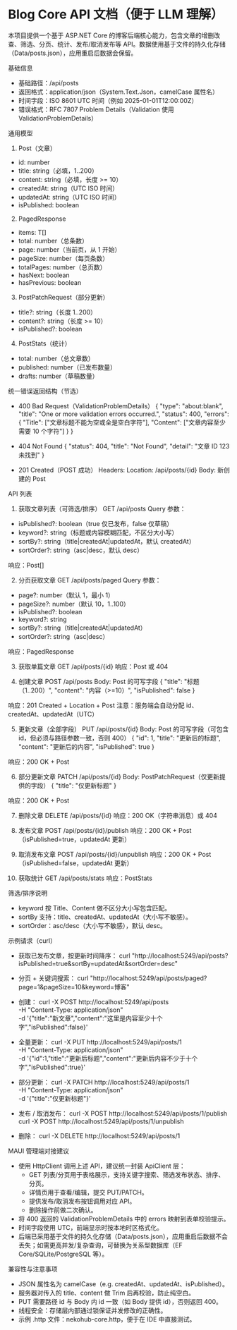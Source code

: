 # Blog Core API 文档（便于 LLM 理解）

本项目提供一个基于 ASP.NET Core 的博客后端核心能力，包含文章的增删改查、筛选、分页、统计、发布/取消发布等 API。数据使用基于文件的持久化存储（Data/posts.json），应用重启后数据会保留。

基础信息
- 基础路径：/api/posts
- 返回格式：application/json（System.Text.Json，camelCase 属性名）
- 时间字段：ISO 8601 UTC 时间（例如 2025-01-01T12:00:00Z）
- 错误格式：RFC 7807 Problem Details（Validation 使用 ValidationProblemDetails）

通用模型
1) Post（文章）
- id: number
- title: string（必填，1..200）
- content: string（必填，长度 >= 10）
- createdAt: string（UTC ISO 时间）
- updatedAt: string（UTC ISO 时间）
- isPublished: boolean

2) PagedResponse<T>
- items: T[]
- total: number（总条数）
- page: number（当前页，从 1 开始）
- pageSize: number（每页条数）
- totalPages: number（总页数）
- hasNext: boolean
- hasPrevious: boolean

3) PostPatchRequest（部分更新）
- title?: string（长度 1..200）
- content?: string（长度 >= 10）
- isPublished?: boolean

4) PostStats（统计）
- total: number（总文章数）
- published: number（已发布数量）
- drafts: number（草稿数量）

统一错误返回结构（节选）
- 400 Bad Request（ValidationProblemDetails）
{
  "type": "about:blank",
  "title": "One or more validation errors occurred.",
  "status": 400,
  "errors": {
    "Title": ["文章标题不能为空或全是空白字符"],
    "Content": ["文章内容至少需要 10 个字符"]
  }
}

- 404 Not Found
{
  "status": 404,
  "title": "Not Found",
  "detail": "文章 ID 123 未找到"
}

- 201 Created（POST 成功）
Headers: Location: /api/posts/{id}
Body: 新创建的 Post

API 列表
1) 获取文章列表（可筛选/排序）
GET /api/posts
Query 参数：
- isPublished?: boolean（true 仅已发布，false 仅草稿）
- keyword?: string（标题或内容模糊匹配，不区分大小写）
- sortBy?: string（title|createdAt|updatedAt，默认 createdAt）
- sortOrder?: string（asc|desc，默认 desc）

响应：Post[]

2) 分页获取文章
GET /api/posts/paged
Query 参数：
- page?: number（默认 1，最小 1）
- pageSize?: number（默认 10，1..100）
- isPublished?: boolean
- keyword?: string
- sortBy?: string（title|createdAt|updatedAt）
- sortOrder?: string（asc|desc）

响应：PagedResponse<Post>

3) 获取单篇文章
GET /api/posts/{id}
响应：Post 或 404

4) 创建文章
POST /api/posts
Body: Post 的可写字段
{
  "title": "标题（1..200）",
  "content": "内容（>=10）",
  "isPublished": false
}

响应：201 Created + Location + Post
注意：服务端会自动分配 id、createdAt、updatedAt（UTC）

5) 更新文章（全部字段）
PUT /api/posts/{id}
Body: Post 的可写字段（可包含 id，但必须与路径参数一致，否则 400）
{
  "id": 1,
  "title": "更新后的标题",
  "content": "更新后的内容",
  "isPublished": true
}

响应：200 OK + Post

6) 部分更新文章
PATCH /api/posts/{id}
Body: PostPatchRequest（仅更新提供的字段）
{
  "title": "仅更新标题"
}

响应：200 OK + Post

7) 删除文章
DELETE /api/posts/{id}
响应：200 OK（字符串消息）或 404

8) 发布文章
POST /api/posts/{id}/publish
响应：200 OK + Post（isPublished=true，updatedAt 更新）

9) 取消发布文章
POST /api/posts/{id}/unpublish
响应：200 OK + Post（isPublished=false，updatedAt 更新）

10) 获取统计
GET /api/posts/stats
响应：PostStats

筛选/排序说明
- keyword 按 Title、Content 做不区分大小写包含匹配。
- sortBy 支持：title、createdAt、updatedAt（大小写不敏感）。
- sortOrder：asc/desc（大小写不敏感），默认 desc。

示例请求（curl）
- 获取已发布文章，按更新时间降序：
  curl "http://localhost:5249/api/posts?isPublished=true&sortBy=updatedAt&sortOrder=desc"

- 分页 + 关键词搜索：
  curl "http://localhost:5249/api/posts/paged?page=1&pageSize=10&keyword=博客"

- 创建：
  curl -X POST http://localhost:5249/api/posts \
       -H "Content-Type: application/json" \
       -d '{"title":"新文章","content":"这里是内容至少十个字","isPublished":false}'

- 全量更新：
  curl -X PUT http://localhost:5249/api/posts/1 \
       -H "Content-Type: application/json" \
       -d '{"id":1,"title":"更新后标题","content":"更新后内容不少于十个字","isPublished":true}'

- 部分更新：
  curl -X PATCH http://localhost:5249/api/posts/1 \
       -H "Content-Type: application/json" \
       -d '{"title":"仅更新标题"}'

- 发布 / 取消发布：
  curl -X POST http://localhost:5249/api/posts/1/publish
  curl -X POST http://localhost:5249/api/posts/1/unpublish

- 删除：
  curl -X DELETE http://localhost:5249/api/posts/1

MAUI 管理端对接建议
- 使用 HttpClient 调用上述 API，建议统一封装 ApiClient 层：
  - GET 列表/分页用于表格展示，支持关键字搜索、筛选发布状态、排序、分页。
  - 详情页用于查看/编辑，提交 PUT/PATCH。
  - 提供发布/取消发布按钮调用对应 API。
  - 删除操作前做二次确认。
- 将 400 返回的 ValidationProblemDetails 中的 errors 映射到表单校验提示。
- 时间字段使用 UTC，前端显示时按本地时区格式化。
- 后端已采用基于文件的持久化存储（Data/posts.json），应用重启后数据不会丢失；如需更高并发/复杂查询，可替换为关系型数据库（EF Core/SQLite/PostgreSQL 等）。

兼容性与注意事项
- JSON 属性名为 camelCase（e.g. createdAt、updatedAt、isPublished）。
- 服务器对传入的 title、content 做 Trim 后再校验，防止纯空白。
- PUT 需要路径 id 与 Body 内 id 一致（如 Body 提供 id），否则返回 400。
- 线程安全：存储层内部通过锁保证并发修改的正确性。
- 示例 .http 文件：nekohub-core.http，便于在 IDE 中直接测试。
